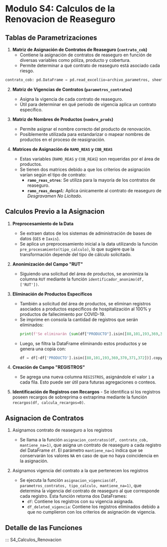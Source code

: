 # Modulo S4: Calculos de la Renovacion de Reaseguro

## Tablas de Parametrizaciones

1. **Matriz de Asignación de Contratos de Reaseguro (`contrato_cob`)**  
    - Contiene la asignación de contratos de reaseguro en función de diversas variables como póliza, producto y cobertura.
    - Permite determinar a qué contrato de reaseguro está asociado cada riesgo.
```python
contrato_cob: pd.DataFrame = pd.read_excel(io=archivo_parametros, sheet_name='Matriz Contrato-Cobertura')
```

2. **Matriz de Vigencias de Contratos (`parametros_contratos`)**  
    - Asigna la vigencia de cada contrato de reaseguro.
    - Útil para determinar en qué periodo de vigencia aplica un contrato específico.

3. **Matriz de Nombres de Productos (`nombre_prods`)**  
    - Permite asignar el nombre correcto del producto de renovación.
    - Posiblemente utilizada para estandarizar o mapear nombres de productos en el proceso de reasignación.

4. **Matrices de Asignación de `RAMO_REAS` y `COB_REAS`**  
    - Estas variables (`RAMO_REAS` y `COB_REAS`) son requeridas por el área de productos.
    - Se tienen dos matrices debido a que los criterios de asignación varían según el tipo de contrato:
        - **`ramo_reas_otros`**: Se utiliza para la mayoría de los contratos de reaseguro.
        - **`ramo_reas_desgnl`**: Aplica únicamente al contrato de reaseguro de *Desgravamen No Licitado*.


## Calculos Previo a la Asignacion
1. **Preprocesamiento de la Data**
    - Se extraen datos de los sistemas de administración de bases de datos (`GES` e `Iaxis`).
    - Se aplica un preprocesamiento inicial a la data utilizando la función `pre_procesamiento(tipo_calculo)`, lo que sugiere que la transformación depende del tipo de cálculo solicitado.

2. **Anonimización del Campo "RUT"**
    - Siguiendo una solicitud del área de productos, se anonimiza la columna `RUT` mediante la función `identificador_anonimo(df, ['RUT'])`.
3. **Eliminación de Productos Específicos**
    - También a solicitud del área de productos, se eliminan registros asociados a productos específicos de hospitalización al 100% y productos de fallecimiento por COVID-19.
    - Se imprime en consola la cantidad de registros que serán eliminados:
        ```python
        print(f'Se eliminarán {sum(df["PRODUCTO"].isin([88,101,193,369,370,371,372]))} registros que pertenecen a los productos de Hospitalario 100% y productos fallecimiento COVID')
        ```
    - Luego, se filtra la DataFrame eliminando estos productos y se genera una copia con:
        ```python
        df = df[~df['PRODUCTO'].isin([88,101,193,369,370,371,372])].copy()
        ```

4. **Creación de Campo "REGISTROS"**
    - Se agrega una nueva columna `REGISTROS`, asignándole el valor `1` a cada fila. Esto puede ser útil para futuras agregaciones o conteos.

5. **Identificación de Registros con Recargos**
        - Se identifica si los registros poseen recargos de sobreprima o extraprima mediante la función `recargos(df, calcula_recargos=0)`.

## Asignacion de Contratos
1. Asignamos contrato de reaseguro a los registros  
    - Se llama a la función `asignacion_contratos(df, contrato_cob, mantiene_na=1)`, que asigna un contrato de reaseguro a cada registro del DataFrame `df`. El parámetro `mantiene_na=1` indica que se conservarán los valores `NA` en caso de que no haya coincidencia en la asignación.

2. Asignamos vigencia del contrato a la que pertenecen los registros  
    - Se ejecuta la función `asignacion_vigencias(df, parametros_contratos, tipo_calculo, mantiene_na=1)`, que determina la vigencia del contrato de reaseguro al que corresponde cada registro. Esta función retorna dos DataFrames:
        - `df`: Contiene los registros con su vigencia asignada.
        - `df_deleted_vigencia`: Contiene los registros eliminados debido a que no cumplieron con los criterios de asignación de vigencia.


## Detalle de las Funciones
::: S4_Calculos_Renovacion



